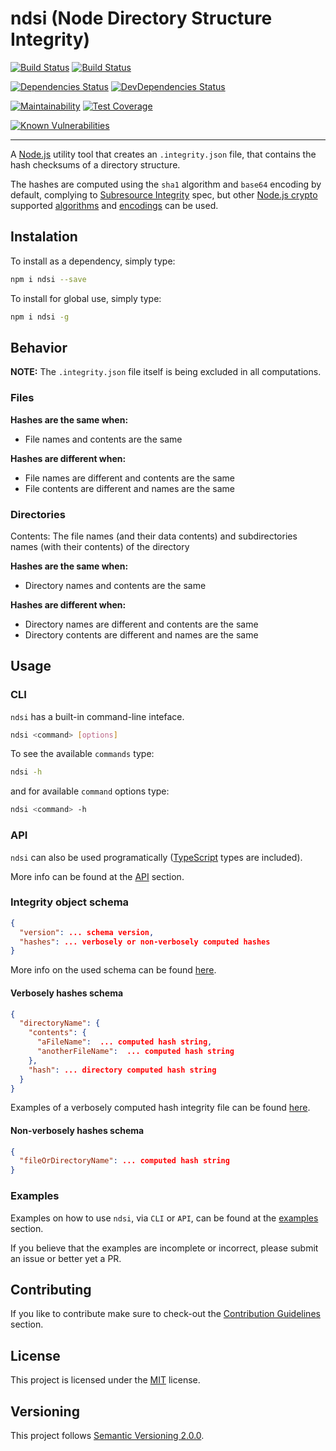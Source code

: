 # ndsi (Node Directory Structure Integrity)

[![Build Status](https://travis-ci.com/JimiC/node-directory-structure-integrity.svg?branch=master)](https://travis-ci.com/JimiC/node-directory-structure-integrity)
[![Build Status](https://ci.appveyor.com/api/projects/status/github/JimiC/node-directory-structure-integrity?branch=master&svg=true)](https://ci.appveyor.com/project/JimiC/node-directory-structure-integrity)

[![Dependencies Status](https://david-dm.org/jimic/node-directory-structure-integrity/status.svg)](https://david-dm.org/jimic/node-directory-structure-integrity)
[![DevDependencies Status](https://david-dm.org/jimic/node-directory-structure-integrity/dev-status.svg)](https://david-dm.org/jimic/node-directory-structure-integrity?type=dev)

[![Maintainability](https://api.codeclimate.com/v1/badges/80a63b3346eef535a228/maintainability)](https://codeclimate.com/github/JimiC/node-directory-structure-integrity/maintainability)
[![Test Coverage](https://api.codeclimate.com/v1/badges/80a63b3346eef535a228/test_coverage)](https://codeclimate.com/github/JimiC/node-directory-structure-integrity/test_coverage)

[![Known Vulnerabilities](https://snyk.io/test/github/jimic/node-directory-structure-integrity/badge.svg?targetFile=package.json)](https://snyk.io/test/github/jimic/node-directory-structure-integrity?targetFile=package.json)

---

A [Node.js](https://nodejs.org) utility tool that creates an `.integrity.json` file, that contains the hash checksums of a directory structure.

The hashes are computed using the `sha1` algorithm and `base64` encoding by default, complying to [Subresource Integrity](https://developer.mozilla.org/en-US/docs/Web/Security/Subresource_Integrity) spec, but other [Node.js crypto](https://nodejs.org/api/crypto.html) supported [algorithms](https://nodejs.org/api/crypto.html#crypto_crypto_gethashes) and [encodings](https://nodejs.org/api/crypto.html#crypto_hash_digest_encoding) can be used.

## Instalation

To install as a dependency, simply type:

```sh
npm i ndsi --save
```

To install for global use, simply type:

```sh
npm i ndsi -g
```

## Behavior

**NOTE:** The `.integrity.json` file itself is being excluded in all computations.

### Files

**Hashes are the same when:**

- File names and contents are the same

**Hashes are different when:**

- File names are different and contents are the same
- File contents are different and names are the same

### Directories

Contents: The file names (and their data contents) and subdirectories names (with their contents) of the directory

**Hashes are the same when:**

- Directory names and contents are the same

**Hashes are different when:**

- Directory names are different and contents are the same
- Directory contents are different and names are the same

## Usage

### CLI

`ndsi` has a built-in command-line inteface.

```sh
ndsi <command> [options]
```

To see the available `commands` type:

```sh
ndsi -h
```

and for available `command` options type:

```sh
ndsi <command> -h
```

### API

`ndsi` can also be used programatically ([TypeScript](https://www.typescriptlang.org/) types are included).

More info can be found at the [API](https://github.com/JimiC/node-directory-structure-integrity/blob/master/docs/api.md) section.

### Integrity object schema

```json
{
  "version": ... schema version,
  "hashes": ... verbosely or non-verbosely computed hashes
}
```

More info on the used schema can be found [here](https://github.com/JimiC/node-directory-structure-integrity/blob/master/src/schemas).

#### Verbosely hashes schema

```json
{
  "directoryName": {
    "contents": {
      "aFileName":  ... computed hash string,
      "anotherFileName":  ... computed hash string
    },
    "hash": ... directory computed hash string
  }
}
```

Examples of a verbosely computed hash integrity file can be found [here](https://github.com/JimiC/node-directory-structure-integrity/blob/master/test/fixtures).

#### Non-verbosely hashes schema

```json
{
  "fileOrDirectoryName": ... computed hash string
}
```

### Examples

Examples on how to use `ndsi`, via `CLI` or `API`, can be found at the [examples](https://github.com/JimiC/node-directory-structure-integrity/blob/master/docs/examples) section.

If you believe that the examples are incomplete or incorrect, please submit an issue or better yet a PR.

## Contributing

If you like to contribute make sure to check-out the [Contribution Guidelines](https://github.com/JimiC/node-directory-structure-integrity/blob/master/.github/CONTRIBUTING.md) section.

## License

This project is licensed under the [MIT](https://github.com/JimiC/node-directory-structure-integrity/blob/master/LICENSE) license.

## Versioning

This project follows [Semantic Versioning 2.0.0](https://semver.org).
